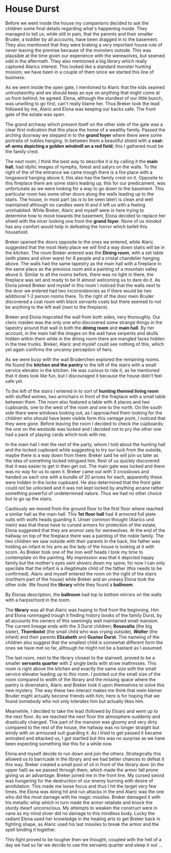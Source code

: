 # House Durst
Before we went inside the house my companions decided to ask the children some
final details regarding what's happening inside. They managed to tell us, while
still in pain, that the parents and their smaller Bruder, a toddler by all
accounts, have been dragged in to the basement. They also mentioned that they
were braking a very important house rule of never leaving the premise because
of the monsters outside. This was plausible at the time given our experience
with the werewolves, but seamed odd in the aftermath. They also mentioned a big library which really captured Alarics interest.
This looked like a standard monster hunting mission; we have been in a couple of
them since we started this line of business.

As we went inside the open gate, I mentioned to Alaric that the kids seamed
untrustworthy and we should keep an eye on anything that might come at us from
behind; he agreed. Elona, although the sturdiest of our little bunch, was
unwilling to go first, can't really blame her. Thus Breker took the lead
followed by me, Alaric and Elona was keeping our backs safe. The front gate of
the estate was open.

The grand archway which present itself on the other side of the gate was a
clear first indication that this place the home of a wealthy family. Passed the
arching doorway we stepped in to the **grand foyer** where there were some
portraits of nobles hanging. In between them a beautiful shield with a
**coat-of-arms depicting a golden windmill on a red field**; this I gathered must
be the family crest.

The next room, I think the best way to describe it is by calling it the **main
hall**, had idyllic images of nymphs, forest and satyrs on the walls. To the
right of the of the entrance we came trough there is a fire place with a
longsword hanging above it, this also has the family crest on it. Opposite to
this fireplace there are some stairs leading up, this for our predicament, was
unfortunate as we were looking for a way to go down to the basement. This particular room has some  other doors along the walls leading up to the stairs. The house, in most part (as is to be seen later) is clean and well maintained although no candles were lit and it left us with a feeling uninhabited.
While Breker, Alaric and myself were in here trying to determine how to move
towards the basement, Elona decided to replace her shield with the nicer looking
one from the **grand foyer**. None of us minded has any comfort would help in
defeating the horror which befell this household.

Breker opened the doors opposite to the ones we entered, while Alaric suggested that the most likely place we will find a way down stairs will be in the kitchen. The room Breker entered was the **Dining room**, with a set table (with plates and silver ware) for 8 people and a cristal chandelier hanging above. The walls had the same tapestry as the main hall with a fireplace in the same place as the previous room and a painting of a mountain valley above it. Similar to all the rooms before, there was no light in there, the fireplace was set and ready to be lit almost welcoming us to dare do it. 
As Elona joined Breker and myslef in this room I noticed that the walls next to the door we entered had two inconsistencies as if there would be two additional 1-2 person rooms there. To the right of the door mein Bruder discovered a coat room with black servants coats but there seemed to not be anything to the left wall (next to the fireplace). 

Breker and Elona inspceted the wall from both sides, very thoroughly. Our cleric maiden was the only one who discovered some strange things in the tapestry around that wall in both the **dining room** and **main hall**. By her account, in the main hall the images on the wall have serpents and skulls hidden within them while in the dining room there are mangled faces hidden in the tree trunks. Breker, Alaric and myslef could see nothing of this, which yet again confirms the uncanny perception of hers.

As we were busy with the wall Bruderchen explored the remaining rooms. He found the **kitchen and the pantry** to the left of the stairs with a small service elevator in the kitchen. He was curious to ride it, as he mentioned that it does look like fun, but I discouraged it because the house didn't feel safe yet. 

To the left of the stairs I entered in to sort of **hunting themed living room** with stuffed wolves, two armchairs in front of the fireplace with a small table between them. The room also featured a table with 4 places and two cupboards, one to the west of the room and one to the north. On the south side there were windows looking out, as I approached them looking for the children who should have been visible form this vantage point, I noticed that they were gone. Before leaving the room I decided to check the cupboards; the one on the westside was locked and I decided not to pry the other one had a pack of playing cards which took with me. 

In the main hall I met the rest of the party, whom I told about the hunting hall and the locked cupboard while suggesting to try our luck from the outside, maybe there is a way down from there. Breker said he will join us later as the idea of something locked intrigued him. 
Rest of us quickly discovered that it was easier to get in then get out. The main gate was locked and there was no way for us to open it. Breker came out with 3 crossbows and handed us each one with a bundle of 20 arrows for each, apparently these were hidden in the locke cupboard. He also determined that the front gate could not be unlocked and it was not kept locked by anything arcane rather something powerful of undetermined nature. Thus we had no other choice but to go up the stairs.

Cautiously we moved from the ground floor to the first floor where reached a similar hall as the main hall. This **1st floor hall** had 4 armored full plate suits with wolfs heads guarding it. Unser common thought (Alarics und mein) was that these have to cursed armors for protection of the estate, Elona suggested that they are aromor sets for werewolves.
At the end of the hallway on top of the fireplace there was a painting of the noble family. The two children we saw outside with their parents in the back, the father was holding an infant in his arm as the lady of the house is looking at it with scorn. As Breker took one of the iron wolf heads I took my time to contemplate on the painting. My impression was that it depicted  happy family but the mother's eyes sent shivers down my spine; for now I can only specilate that the infant is a illegitimate child of the father (this needs to be confirmed).
Alaric and myself entered the room on the right of the stairs (northern part of the house) while Breker and an uneasy Elona took the other side. We found the **library** while they found a **ballroom**.

By Elonas description, the **ballroom** had top to bottom mirrors on the walls with a harpsichord in the room.

The **library** was all that Alaric was hoping to find from the beginning. Him and Elona rummaged trough it finding history books of the family Durst, by all accounts the owners of this seemingly well maintained small mansion. The current lineage ends with the 3 Durst children; **Rosavalta** (the big sister), **Thornbolot** (the small child who was crying outside), ***Walter*** (the infant) and their parents **Elizabeth** and **Gustav Durst**.
The nameing of the children also suggest that the smallest child is somewhat different form the ones we have met so far, although he might not be a bastard as I assumed.

The last room, next to the library closest to the stairwell, proved to be a smaller **servants quarter** with 2 single beds with straw mattresses. This room is right above the kitchen and exactly the same size with the small service elevator leading up to this room. I pointed out the small size of the room compared to width of the library and the missing space where the pantry is downstairs, Alaric and Breker took it upon themselves to solve this new mystery. 
The way these two interact makes me think that mein kleiner Bruder might actually become friends with him; here is for hoping that we found somebody who not only tolerates him but actually likes him.

Meanwhile, I decided to take the lead (followed by Eloan) and went up to the next floor. As we reached the next floor the atmosphere suddenly and drastically changed. This part of the mansion was gloomy and very dirty compared to the rest of the house, the hallway was no longer straight but windy with on armoured suit guarding it. As I tried to get passed it became animated and attacked us, I got startled but this was no surprise as we have been expecting something like this for a while now. 

Elona and myself decide to run down and join the others. Strategically this allowed us to barricade in the library and we had better chances to defeat it this way. Breker created a small pool of oil in front of the library door (in the upper hall) as we passed through them, which made the armor fall prone giving us an advantage. Breker joined me in the front line. My cursed sword was hungering for the destruction of our enemy burning with desire of annihilation. This made me loose focus and thus I hit the target very few times. the Elona was doing hit and run attacks in the end Alaric was the one who did the most damage with his magic missiles. Breker damaged it with his metallic whip which in turn made the armor retaliate and knock the sturdy dwarf unconscious. My attempts to weaken the construct were in vane as my mind sliver did no damage to this mindless body. Lucky the radiant Elona used her knowledge in the healing arts to get Breker back in fighting shape, as Alaric used his last missiles to break the armor and the spell binding it together. 

This fight proved to be tougher then we thought, coupled with the hell of a day we had so far we decide to use the servants quarter and sleep it out ...